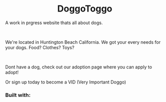 <h1 align="center">DoggoToggo</h1>

<p> A work in prgress website thats all about dogs.</p><br/>
<p> We're located in Huntington Beach California. We got your every needs for your dogs. Food? Clothes? Toys?</p><br/>
<p>Dont have a dog, check out our adoption page where you can apply to adopt!</p>
<p>Or sign up today to become a VID (Very Important Doggo)<p/>

<h3>Built with:</h3>
